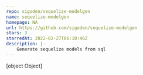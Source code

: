 ```yaml
---
repo: sigoden/sequelize-modelgen
name: sequelize-modelgen
homepage: NA
url: https://github.com/sigoden/sequelize-modelgen
stars: 3
starredAt: 2022-02-27T06:10:46Z
description: |-
    Generate sequelize models from sql
---
```


[object Object]
